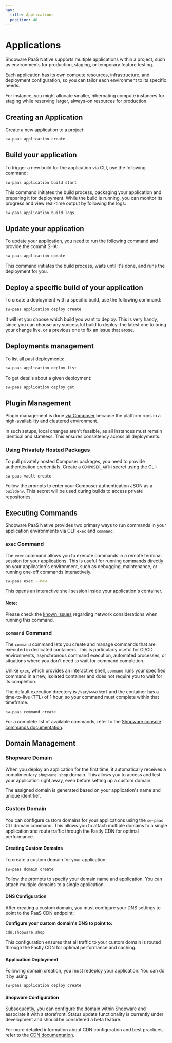 ```yaml
---
nav:
  title: Applications
  position: 40
---
```


# Applications

Shopware PaaS Native supports multiple applications within a project, such as environments for production, staging, or temporary feature testing.

Each application has its own compute resources, infrastructure, and deployment configuration, so you can tailor each environment to its specific needs.

For instance, you might allocate smaller, hibernating compute instances for staging while reserving larger, always-on resources for production.

## Creating an Application

Create a new application to a project:

```sh
sw-paas application create
```

## Build your application

To trigger a new build for the application via CLI, use the following command:

```sh
sw-paas application build start
```

This command initiates the build process, packaging your application and preparing it for deployment. While the build is running, you can monitor its progress and view real-time output by following the logs:

```sh
sw-paas application build logs
```

## Update your application

To update your application, you need to run the following command and provide the commit SHA:

```sh
sw-paas application update
```

This command initiates the build process, waits until it's done, and runs the deployment for you.

## Deploy a specific build of your application

To create a deployment with a specific build, use the following command:

```sh
sw-paas application deploy create
```

It will let you choose which build you want to deploy.
This is very handy, since you can choose any successful build to deploy: the latest one to bring your change live, or a previous one to fix an issue that arose.

## Deployments management

To list all past deployments:

```sh
sw-paas application deploy list
```

To get details about a given deployment:

```sh
sw-paas application deploy get
```

## Plugin Management

Plugin management is done [via Composer](../../../../guides/hosting/installation-updates/extension-managment#installing-extensions-with-composer) because the platform runs in a high-availability and clustered environment.

In such setups, local changes aren't feasible, as all instances must remain identical and stateless. This ensures consistency across all deployments.

### Using Privately Hosted Packages

To pull privately hosted Composer packages, you need to provide authentication credentials. Create a `COMPOSER_AUTH` secret using the CLI:

```sh
sw-paas vault create
```

Follow the prompts to enter your Composer authentication JSON as a `buildenv`. This secret will be used during builds to access private repositories.

## Executing Commands

Shopware PaaS Native provides two primary ways to run commands in your application environments via CLI: `exec` and `command`.

### `exec` Command

The `exec` command allows you to execute commands in a remote terminal session for your applications. This is useful for running commands directly on your application's environment, such as debugging, maintenance, or running one-off commands interactively.


```sh
sw-paas exec --new
```

This opens an interactive shell session inside your application's container.

#### Note:
Please check the [known issues](../known-issues.md) regarding network considerations when running this command.


### `command` Command

The `command` command lets you create and manage commands that are executed in dedicated containers. This is particularly useful for CI/CD environments, asynchronous command execution, automated processes, or situations where you don't need to wait for command completion.

Unlike `exec`, which provides an interactive shell, `command` runs your specified command in a new, isolated container and does not require you to wait for its completion.

The default execution directory is `/var/www/html` and the container has a time-to-live (TTL) of 1 hour, so your command must complete within that timeframe.

```sh
sw-paas command create
```

For a complete list of available commands, refer to the [Shopware console commands documentation](https://docs.shopware.com/en/shopware-6-en/tutorials-and-faq/shopware-cli).

## Domain Management

### Shopware Domain

When you deploy an application for the first time, it automatically receives a complimentary `shopware.shop` domain. This allows you to access and test your application right away, even before setting up a custom domain.

The assigned domain is generated based on your application's name and unique identifier.

### Custom Domain

You can configure custom domains for your applications using the `sw-paas` CLI domain command. This allows you to attach multiple domains to a single application and route traffic through the Fastly CDN for optimal performance.

#### Creating Custom Domains

To create a custom domain for your application:

```sh
sw-paas domain create
```

Follow the prompts to specify your domain name and application. You can attach multiple domains to a single application.

#### DNS Configuration

After creating a custom domain, you must configure your DNS settings to point to the PaaS CDN endpoint:

**Configure your custom domain's DNS to point to:**

```dns
cdn.shopware.shop
```

This configuration ensures that all traffic to your custom domain is routed through the Fastly CDN for optimal performance and caching.

#### Application Deployment

Following domain creation, you must redeploy your application. You can do it by using:

```sh
sw-paas application deploy create
```

#### Shopware Configuration

Subsequently, you can configure the domain within Shopware and associate it with a storefront. Status update functionality is currently under development and should be considered a beta feature.

For more detailed information about CDN configuration and best practices, refer to the [CDN documentation](../cdn/index.md).
